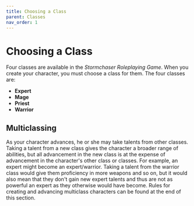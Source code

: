 ```yaml
---
title: Choosing a Class
parent: Classes
nav_order: 1
---
```


# Choosing a Class
Four classes are available in the *Stormchaser Roleplaying Game*. When you create your character, you must choose a class for them. The four classes are:
* **Expert** 
* **Mage**
* **Priest**
* **Warrior**

## Multiclassing
As your character advances, he or she may take talents from other classes. Taking a talent from a new class gives the character a broader range of abilities, but all advancement in the new class is at the expense of advancement in the character's other class or classes. For example, an expert might become an expert/warrior. Taking a talent from the warrior class would give them proficiency in more weapons and so on, but it would also mean that they don't gain new expert talents and thus are not as powerful an expert as they otherwise would have become. Rules for creating and advancing multiclass characters can be found at the end of this section.
